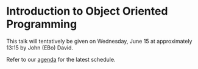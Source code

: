 # Introduction to Object Oriented Programming

This talk will tentatively be given on Wednesday, June 15 at approximately 13:15 by John (EBo) David.

Refer to our [agenda](http://github.com/JulesKouatchou/PBC2016/wiki/PBC2016-Agenda) for the latest schedule.
